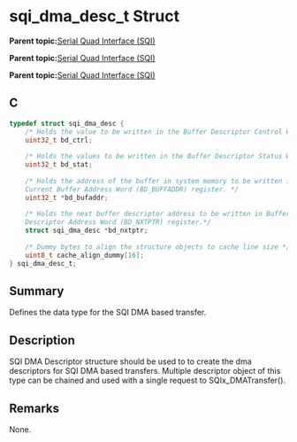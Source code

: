 # sqi\_dma\_desc\_t Struct

**Parent topic:**[Serial Quad Interface \(SQI\)](GUID-326CDD39-D402-4A97-8EAE-F05FE8007D16.md)

**Parent topic:**[Serial Quad Interface \(SQI\)](GUID-B9F7682C-CDD7-434D-A0B9-D766F745A95A.md)

**Parent topic:**[Serial Quad Interface \(SQI\)](GUID-3E44ED8B-1E46-4246-9D3C-BF3D692DB053.md)

## C

```c
typedef struct sqi_dma_desc {
    /* Holds the value to be written in the Buffer Descriptor Control Word (BD_CTRL) register. */
    uint32_t bd_ctrl;
    
    /* Holds the values to be written in the Buffer Descriptor Status Word (BD_STAT) register. */
    uint32_t bd_stat;
    
    /* Holds the address of the buffer in system memory to be written in the Buffer Descriptor
    Current Buffer Address Word (BD_BUFFADDR) register. */
    uint32_t *bd_bufaddr;
    
    /* Holds the next buffer descriptor address to be written in Buffer Descriptor Next Buffer
    Descriptor Address Word (BD_NXTPTR) register.*/
    struct sqi_dma_desc *bd_nxtptr;
    
    /* Dummy bytes to align the structure objects to cache line size */
    uint8_t cache_align_dummy[16];
} sqi_dma_desc_t;

```

## Summary

Defines the data type for the SQI DMA based transfer.

## Description

SQI DMA Descriptor structure should be used to to create the dma descriptors for SQI DMA based transfers. Multiple descriptor object of this type can be chained and used with a single request to SQIx\_DMATransfer\(\).

## Remarks

None.

